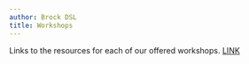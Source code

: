 ```yaml
---
author: Brock DSL
title: Workshops
---
```

  
Links to the resources for each of our offered workshops.  [LINK](https://www.eventbrite.ca/o/brock-university-digital-scholarship-lab-21661627350)
